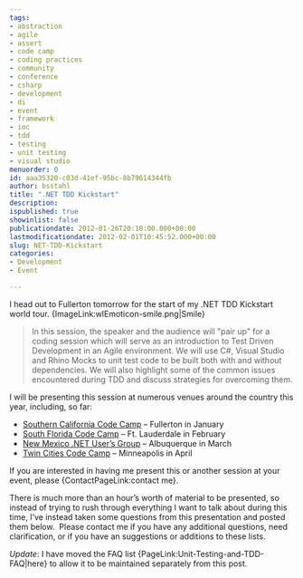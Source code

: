 ```yaml
---
tags:
- abstraction
- agile
- assert
- code camp
- coding practices
- community
- conference
- csharp
- development
- di
- event
- framework
- ioc
- tdd
- testing
- unit testing
- visual studio
menuorder: 0
id: aaa35320-c03d-41ef-95bc-8b79614344fb
author: bsstahl
title: ".NET TDD Kickstart"
description: 
ispublished: true
showinlist: false
publicationdate: 2012-01-26T20:10:00.000+00:00
lastmodificationdate: 2012-02-01T10:45:52.000+00:00
slug: NET-TDD-Kickstart
categories:
- Development
- Event

---
```

I head out to Fullerton tomorrow for the start of my .NET TDD Kickstart world tour. {ImageLink:wlEmoticon-smile.png|Smile}

> In this session, the speaker and the audience will "pair up" for a coding session which will serve as an introduction to Test Driven Development in an Agile environment. We will use C#, Visual Studio and Rhino Mocks to unit test code to be built both with and without dependencies. We will also highlight some of the common issues encountered during TDD and discuss strategies for overcoming them.

I will be presenting this session at numerous venues around the country this year, including, so far:

- [Southern California Code Camp](https://www.socalcodecamp.com/) – Fullerton in January
- [South Florida Code Camp](https://sfsdc.itpand.net/) – Ft. Lauderdale in February
- [New Mexico .NET User’s Group](https://www.meetup.com/NMUGMeetup/) – Albuquerque in March
- [Twin Cities Code Camp](https://twincitiescodecamp.com) – Minneapolis in April

If you are interested in having me present this or another session at your event, please {ContactPageLink:contact me}.

There is much more than an hour’s worth of material to be presented, so instead of trying to rush through everything I want to talk about during this time, I’ve instead taken some questions from this presentation and posted them below.  Please contact me if you have any additional questions, need clarification, or if you have an suggestions or additions to these lists.

*Update*: I have moved the FAQ list {PageLink:Unit-Testing-and-TDD-FAQ|here} to allow it to be maintained separately from this post.
